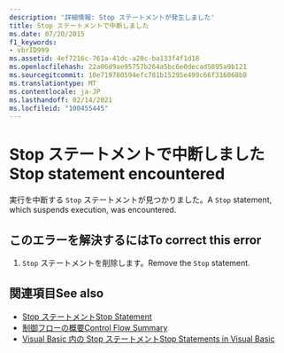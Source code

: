 ```yaml
---
description: '詳細情報: Stop ステートメントが発生しました'
title: Stop ステートメントで中断しました
ms.date: 07/20/2015
f1_keywords:
- vbrID999
ms.assetid: 4ef7216c-761a-41dc-a20c-ba133f4f1d18
ms.openlocfilehash: 22a06d9ae95757b264a5bc6e0decad5895a9b121
ms.sourcegitcommit: 10e719780594efc781b15295e499c66f316068b8
ms.translationtype: MT
ms.contentlocale: ja-JP
ms.lasthandoff: 02/14/2021
ms.locfileid: "100455445"
---
```

# <a name="stop-statement-encountered"></a><span data-ttu-id="d23e1-103">Stop ステートメントで中断しました</span><span class="sxs-lookup"><span data-stu-id="d23e1-103">Stop statement encountered</span></span>

<span data-ttu-id="d23e1-104">実行を中断する `Stop` ステートメントが見つかりました。</span><span class="sxs-lookup"><span data-stu-id="d23e1-104">A `Stop` statement, which suspends execution, was encountered.</span></span>  
  
## <a name="to-correct-this-error"></a><span data-ttu-id="d23e1-105">このエラーを解決するには</span><span class="sxs-lookup"><span data-stu-id="d23e1-105">To correct this error</span></span>  
  
1. <span data-ttu-id="d23e1-106">`Stop` ステートメントを削除します。</span><span class="sxs-lookup"><span data-stu-id="d23e1-106">Remove the `Stop` statement.</span></span>  
  
## <a name="see-also"></a><span data-ttu-id="d23e1-107">関連項目</span><span class="sxs-lookup"><span data-stu-id="d23e1-107">See also</span></span>

- [<span data-ttu-id="d23e1-108">Stop ステートメント</span><span class="sxs-lookup"><span data-stu-id="d23e1-108">Stop Statement</span></span>](../language-reference/statements/stop-statement.md)
- [<span data-ttu-id="d23e1-109">制御フローの概要</span><span class="sxs-lookup"><span data-stu-id="d23e1-109">Control Flow Summary</span></span>](../language-reference/keywords/control-flow-summary.md)
- [<span data-ttu-id="d23e1-110">Visual Basic 内の Stop ステートメント</span><span class="sxs-lookup"><span data-stu-id="d23e1-110">Stop Statements in Visual Basic</span></span>](/visualstudio/debugger/stop-statements-in-visual-basic)
